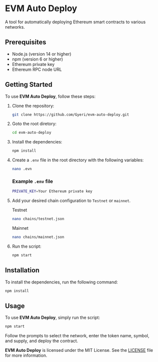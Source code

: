 # EVM Auto Deploy

A tool for automatically deploying Ethereum smart contracts to various networks.

## Prerequisites

- Node.js (version 14 or higher)
- npm (version 6 or higher)
- Ethereum private key
- Ethereum RPC node URL

## Getting Started

To use **EVM Auto Deploy**, follow these steps:

1. Clone the repository:

   ```bash
   git clone https://github.com/Gyeri/evm-auto-deploy.git
   ```

2. Goto the root diretory:

   ```bash
   cd evm-auto-deploy
   ```
   
3. Install the dependencies:
   
   ```bash
   npm install
   ```

4. Create a `.env` file in the root directory with the following variables:

   ```bash
   nano .evn
   ```
   ### Example `.env` file

   ```bash
   PRIVATE_KEY=Your Ethereum private key
   ```

6. Add your desired chain configuration to `Testnet` or `mainnet`.

   Testnet
   ```bash
   nano chains/testnet.json
   ```
   Mainnet
   ```bash
   nano chains/mainnet.json
   ```

8. Run the script:

   ```bash
   npm start
   ```


## Installation

To install the dependencies, run the following command:

```bash
npm install
```

## Usage

To use **EVM Auto Deploy**, simply run the script:

```bash
npm start
```

Follow the prompts to select the network, enter the token name, symbol, and supply, and deploy the contract.


**EVM Auto Deploy** is licensed under the MIT License. See the [LICENSE](./LICENSE) file for more information.
